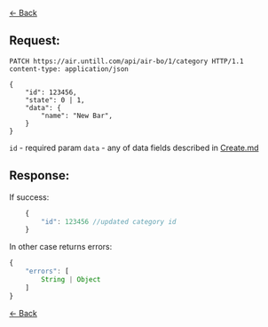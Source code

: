 [← Back](README.md)

## Request: 

```http
PATCH https://air.untill.com/api/air-bo/1/category HTTP/1.1
content-type: application/json

{
    "id": 123456,
    "state": 0 | 1,
    "data": {
        "name": "New Bar",
    }
}
```

`id` - required param
`data` - any of data fields described in [Create.md](Create.md)

## Response: 

If success:

```javascript 
    {
        "id": 123456 //updated category id
    }
```

In other case returns errors:

```javascript
{
    "errors": [
        String | Object
    ]
}
```

[← Back](README.md)